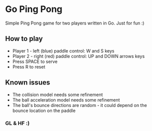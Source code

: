# Go Ping Pong

Simple Ping Pong game for two players written in Go. Just for fun :)

## How to play
- Player 1 - left (blue) paddle control: W and S keys
- Player 2 - right (red) paddle control: UP and DOWN arrows keys
- Press SPACE to serve
- Press R to reset

## Known issues
- The collision model needs some refinement
- The ball acceleration model needs some refinement
- The ball's bounce directions are random - it could depend on the bounce location on the paddle

### GL & HF :)